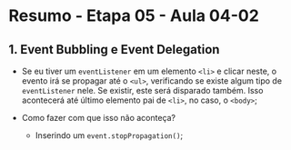 # Resumo - Etapa 05 - Aula 04-02

## 1. Event Bubbling e Event Delegation

- Se eu tiver um ``eventListener`` em um elemento ``<li>`` e clicar neste, o evento irá se propagar até o ``<ul>``, verificando se existe algum tipo de ``eventListener`` nele. Se existir, este será disparado também. Isso acontecerá até último elemento pai de ``<li>``, no caso, o ``<body>``;

- Como fazer com que isso não aconteça?
    - Inserindo um ``event.stopPropagation()``;
